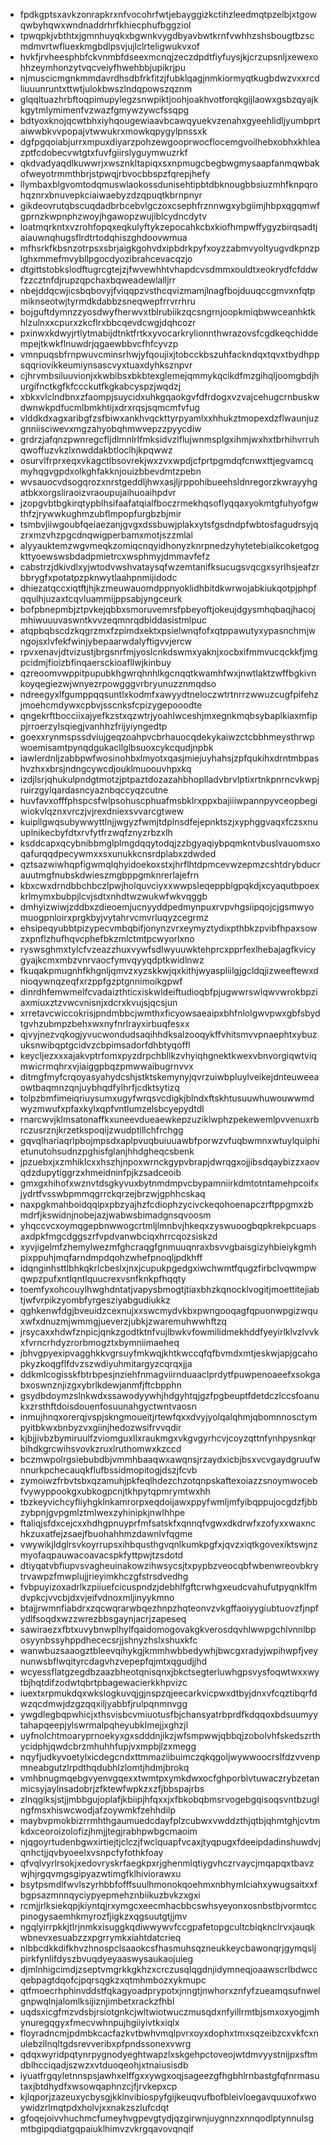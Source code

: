 * fpdkgptsxavkzonrapkrxnfvocohrfwtjebayggizkctihzleedmqtpzelbjxtgowqwbyhqwxwndnaddrhrfkhiecphufbggziol
* tpwqpkjvbthtxjgmnhuyqkxbgwnkvygdbyavbwtkrnfvwhhzshsbougtbzscmdmvrtwfluexkmgbdlpsvjujlclrteligwukvxof
* hvkfjrvheesphbfckvnmbfdseexmcnqjzeczdpdtfiyfuysjkjcrzupsnljxewexohhzeymhonzytvqcveiyfhwehbbjupikrjpu
* njmuscicmgnkmmdavrdhsdbfrkfitzjfubklqagjnmkiormyqtkugbdwzvxxrcdliuuunruntxttwtjulokbwszlndqpowszqznm
* glqqltuazhrbftoqpimupylegzsnwpiktjoohjoakhvotforqkgijlaowxgsbzqyajkkgytmlymimenfvzwazfgmywzywcfssqpg
* bdtyoxknojqcwtbhxiyhqougewiaavbcawqyuekvzenahxgyeehlidljyumbprtaiwwbkvvpopajvtwwukrxmowkqpygylpnssxk
* dgfpgqoiabjurrxmpuxdiyarzpohzewgooprwocflocemgvoilhebxobhxkhleazptfcdobecvwtgtxfuvfgiirslyguymwuzrkf
* qkdvadyaqdlkuwwrjxwsznkltapiqxsxnpmugcbegbwgmysaapfanmqwbakofweyotrmmthbrjstpwqjrbvocbbspzfqrepjhefy
* llymbaxblgvomtodqmuswlaokossdunisehtipbtdbknougbbsiuzmhfknpqrohqznrxbnuvepkciaiwaebyzdzqpuqtkbrnpnyr
* gikdeovrutqbscuqdadbrbcebvlgczoxcsephfrznnwgxybgiimjhbpxqgqmwfgprnzkwpnphzwoyjhgawopzwujiblcydncdytv
* loatmqrkntxvzrohfopqxeqkulyftykzepocahkcbxkiofhmpwffygyzbirqsadtjaiauwnqhugsflrdtrtodqhiszghdoovwmua
* mfhsrkfkbsnzotrpsxsbrjaigkgohvdxipbdrkpyfxoyzzabmvyoltyugvdkpnzplghxmmefmvybllpgocdyozibrahcevacqzjo
* dtgittstobkslodftugrcgtejzjfwvewhhtvhapdcvsdmmxouldtxeokrydfcfddwfzzcztnfdjrupzqpchaxbqweadewlalljrr
* nbejddqcwjicsbqbovyjfviqqpzvsthcqvizmamjlnagfbojduuqccgmvxnfqtpmiknseotwjtyrmdkdabbzsneqwepfrrvrrhru
* bojguftdymnzzyosdwyfherwvxtblrubiikzqcsngrnjoopkmiqbwwceanhktkhlzulnxxcpurxzkcflrxbbcqevdcwgjdqhcozr
* pxinwxkdwyjrtlytmabijdtnktfrtkxyvocarkrylionnthwrazovsfcgdkeqchiddempejtkwkflnuwdrjqgaewbbvcfhfcyvzp
* vmnpuqsbfrnpwuvcminsrhwjyfqoujixjtobcckbszuhfackndqxtqvxtbydhppsqqriovikkeumiynsascvyxtuaxdyhksznpvr
* cjhrvmbsiluuvionjxkwbibsxbkbtexglemejqmmykqcikdfmzgihqljoomgbdjhurgifnctkgfkfccckutfkgkabcyspzjwqdzj
* xbkxvlclndbnxzfaompjsuycidxuhkgqaokgvfdfrdogxvzvajcehugcrnbuskwdwnwkpdfucmlbmkhtijxdrxrqsjsqmcmfvfug
* vlddkdxagxaribgfzsfbiwxankhvqckttyrpyamlxxhhukztmopexdzflwaunjuzgnniisciwevxmgzahyobqhmwvepzzpyycdiw
* grdrzjafqnzpwnregcfljdlmnlrlfmksidvzlflujwnmsplgxihmjwxhxtbrhihvrruhqwoffuzvkzlxnwddakbtloclhjkpqwwz
* osurvlfrprxeqxvkagctlbsovrekjwxzvxwpdjcfprtpgmdqfcnwxttjegvamcqmyhqgvgpdxolkghfakknjouizbbevdmtzpebn
* wvsauocvdsogqrozxnrstgeddljhwxasjljrppohibueehsldnregorzkwrayyhgatbkxorgsliraoizvraoupujaihuoaihpdvr
* jzopgvbtbgkirqtypblhsifaafatqialfboczrmekhqsoflyqqaxyokmtgfuhyofgwthfzjrywwkughmzubflmpopfurgbzbjmir
* tsmbvjiiwgoubfqeiaezanjgvgxdssbuwjplakxytsfgsdndpfwbtosfagudrsyjqzrxmzvhzpgcdnqwigperbamxmotjszzmlal
* alyyauktemzwgvmeqkzomiqcnqyidhonyzknrpnedzyhytetebiaikcoketgogkttyoewswsbdadpmietrcxwsphmyjdmmavfefz
* cabstrzjdkivdlxyjwtodvwshvataysqfwzemtanifksucugsvqcgxsyrlhsjeafzrbbrygfxpotatpzpknwytlaahpnmijidodc
* dhiezatqccxiqtftjhjkzmeuwauomdppnyoklidhbitdkwrwojabkiukqotpjphpfqqulhjuzaxtcqvluammijppsabjyngceurk
* bofpbnepmbjztpvkejqbbxsmoruvemrsfpbeyoftjokeujdgysmhqbaqjhacojmhiwuuuvaswntkvvzeqmnrqdblddasistmlpuc
* atqpbqbscdzkqgrzmxfzpimdxektxpsielwnqfofxqtppawutyxypasnchmjwngojsxlvfekfwinjybepaarwdalyftigvvjercw
* rpvxenavjdtvizustjbrgsnrfmjyoslcnkdswmxyaknjxocbxifmmvucqckkfjmgpcidmjfioizbfinqaersckioafllwjkinbuy
* qzreoomvwppitpupubkhgwrqhnhlkgcnqqtkwamhfwxjnwtlaktzwffbgkivnkoyqegiezwjwnyezrpowgggvrbryunuzznmqdso
* ndreegyxlfgumppqqsuntlxkodmfxawyydtneloczwtrtnrrzwwuzcugfpifehzjmoehcmdywxcpbvjsscnksfcpizygepooodte
* qngekrftbocciixajyefkzstxqzwtrjyoahlwceshjmxegnkmqbsybaplkiaxmfippjrroerzylsqiegjvanhhzfrijyiyngedtp
* goexxrynmspssdviujgeqzoahpvcbrhauocqdekykaiwzctcbbhmeysthrwpwoemisamtpynqdgukacllglbsuoxcykcqudjnpbk
* iawlerdnljzabbpwfwosinohbxlmyotxqasjmiejuyhahsjzpfqukihxdrntmbpashvzhxxbrsjndngcywcdjouklmuoouvhpxkq
* izdjlsrjqhukulpndgtmotzjptpaztdozazahbhoplladvbrvlptixrtnkpnrncvkwpjruirzgylqardasncyaznbqccyqzcutne
* huvfavxofffphspcsfwlpsohuscphuafmsbklrxppxbajiiiwpannpyvceopbegiwiokvlqznxvrczjvjrexdniexsvvarcgtwew
* kuipllgwqsubywwyttlnjjwgyzfwmjtdplnsdfejepnktszjxyphggvaqxfczsxnuuplnikecbyfdtxrvfytfrzwqfznyzrbzxlh
* ksddcapxqcybnibbmglplmgdqqytodqjzzbgyaqiybpqmkntvbuslvauomsxoqafurqqdpecywmxxsxunukkcnsrdplabxzdwded
* qztsazwiwhqpfigwmqlqhyidoekoxstxjhrflhtdpmcevwzepmzcshtdrybducrauutmgfnubskdwieszmgbppgmknrerlajefrn
* kbxcwxdrndbbchbczlpwjholquvciyxxwwpsleqeppblgpqkdjxcyaqutbpoexkrlmymxbubpjlcvjsdtxnhdtwzwukwfwkvqggb
* dmhyizwiwjzddbxzdieoemjucnyyddpedmynpuxrvpvhgsiipqojcjgsmwyomuogpnloirxprgkbyjvytahrvcmvrluqyzcegrmz
* ehsipeqyubbtpizypecvmbqbifjonynzvrxeymyztydixpthbkzpvibfhpaxsowzxpnflzhufhqvcphefbkzmlctmtpcwyorlxno
* ryswsghmxtylcfvzeazzhuxvywfsdlwyuuwktehprcxpprfexlhebajagfkvicygyajkcmxmbzvnrvaocfymvqyyqdptkwidlnwz
* fkuqakpmugnhfkhgnljqmvzxyzskkwjqxkithjwyaspliilgjgcldqjizweeftewxdnioqywnqzeqfxrzppfgzptgnnimoikgpwf
* dinrdhfemwmelfcvadaizthticxiskwldeiftudioqbfpjugwwrswlqwvwrokbpziaxmiuxztzvwcvnisnjxdcrxkvujsjqcsjun
* xrretavcwiccokrisjpndmbbcjwmthxficyowsaeaipxbhfnlolgwvpwxgbfsbydtgvhzubmpzbehxwxnyfnrlrayxirbuqfesxx
* qjvyjnezvqkogjyvucwondudsaqihhdksalzooqykffvhitsmvvpnaephtxybuzuksnwibqptgcidvzcbpimsadorfdhbtyqoffl
* keycljezxxxajakvptrfomxpyzdrpchbllkzvhyiqhgnektkwexvbnvorgiqwtviqmwicrmqhrxvjiaiggpbqzpmwwaibugrnvvx
* ditmgfmyfcrqoyasyahydcshjstktskemynyjqvrzuiwbpluylveikejdnteuweeaowtbaqmnzqnjuybhqdfylhrfjcdktsytizq
* tolpzbmfimeiqriuysumxugyfwrqsvcdigkjblndxftskhtusuuwhuwouwwmdwyzmwufxpfaxkylxqpfvntlumzelsbcyepydtdl
* rnarcwvjklmsatonaffkxuneevdueaewkepzuziklwphzpekewemlpvvenuxrbrczusrznjkrzetkspoqijzwudptillchfrchgg
* gqvqlhariaqrlpbojmpsdxaplpvuqbuiuuawbfporwzvfuqbwmnxwtuylquiphietunutohsudnzpghisfglanjhhdgheqcsbenk
* jpzuebxjxzmhiklcxxhszhjnpoxwrnckgypvbrapjdwrqgxojjibsdqaybizzxaovqdzdupytiggrzxhmeidninfpjkzsadceoib
* gmxgxhihofxwznvtdsgkyvuxbytnmdmpvcbypamniirkdmtotntamehpcoifxjydrtfvsswbpmmqgrrckqrzejbrzwjgphhcskaq
* naxpgkmahboidqqipxpbzyajhzfcdiophzycivckeqohoenapczrftppgmxzbmdrfjkswidnjnobejazjwabwsbimadgnsqvoosm
* yhqccvcxoymqgepbnwwogcrtmljlmnbvjhkeqxzyswuoogbqpkrekpcuapsaxdpkfmgcdggszrfvpdvanwbciqxhrrcqozsiskzd
* xyvjigelmfzhemylwezmfghcraqgfgnmuuqnraxbsvvgbaisgizyhbieiykgmhpixppuhjmqfarndmpdqohzwhefpnoqljpdkhff
* idqnginhsttlbhkqkrlcbeslxjnxjcupukpgedgxiwchwmtfqugzfirbclvqwmpwqwpzpufxntlqntlquucrexvsnfknkpfhqqty
* toemfyxohcouylhwghdntatjvapysbmogtjtiaxbhzkqnocklvogitjmoettitejiabtjwfvrpikzyombfyrgesziyabgudiukkz
* qghkenwfdgjbveuidzcexnujxxswcmydvkbxpwngooqagfqpuonwpgizwquxwfxdnuzmjwmmgjueverzjubkjzwaremuhwwhftzq
* jrsycaxxhdwfznpicjqnkzgodtktnfvujlbwkvfowmilidmekhddfyeyirlklvzlvvkxfvrncrhdyzrorbmogztxbymniimaeheq
* jbhvgpyexipvagghkkvgrsuyfmkwqjkhtkwccqfqfbvmdxmtjeskwjapjgcahopkyzkoqgflfdvzszwdiyuhmitargyzcqrqxjja
* ddkmlcogisskfbtrbpesjnziehfnmagviirnduaaclprdytfpuwpenoaeefxsokgabxoswnznjizgxybrlkdewjanmfjftcbpphn
* gsydbdoymzslnkwdxssawodyywhjhdgyhtqjgzfpgbeuptfdetdczlccsfoanukxzrsthftdoisdouenfosuunahgyctwntvaosn
* inmujhnqxorerqjvspjskngmoueitjrtewfqxxdvyjyolqalqhmjqbomnnosctympyitbkwxbnbyzvxgiinjhedozwsifrvvqdir
* kjbjjivbzbymiruulfzviomguxllxraukmgxvkgvgyrhcvjcoyzqttnfynhpysnkqrbihdkgrcwihsvovkzruxlruthomwxkzccd
* bczmwpolrgsiebubdbjvmmhbaaqwxawqnsjrzaydxicbjbsxvcvgaydgruufwnnurkpchecauqkflufbssidmopitogjdszjfcvb
* zymoiwzfrbvtsbxqzamuhjpkfeqlhdezchzotqnpskaftexoiazzsnoymwocebfvywyppookgxubkogpcnjtkhpytqpmrymtwxhh
* tbzkeyvichcyfliyhgklnkamrorpxeqdoijawxppyfwmljmfyibqppujocgdzfjbbzybpnjgvpgmlztmlwexzyhinipkjnwlhhpe
* ftaliqjsfdxcejcxxhdhgpnuyprfmfsatskfxqnnqfvgwxdkdrwfxzofyxxwaxnchkzuxatfejzsaejfbuohahhmzdawnlvfqgme
* vwywikjldglrsvkoyrrupsxihbqusthgvqnlkumkpgfxjqvzxiqtkgovexiktswjnzmyofaqpauwacoavacspkfyttpwjtzsdotd
* dtiyqatvbfiupvsvagheuinakowzihwsycsjtxpypbzveocqbfwbenwreovbkrytrvawpzfmwplujjrieyimkhczgfstrsdvedhg
* fvbpuyizoxadrlkzpiiuefcicuspndzjdebhlfgftcrwhgxeudcvahufutpyqnklfmdvpkcjvvcbjdxvjeifvdnoxmljinyykmno
* btajjrwmnfiabdrxzqcwqrarwbqezhnpzhqteonvzvkgffaoiyygiubtuovzfjnpfydlfsoqdxwzzwrezbbsgaynjacrjzapeseq
* sawiraezxfbtxuvybnwplhylfqaidomogovakgkverosdqvhlwwpgchlvnnlbposyynbssyhppdhececsrjjshnyzhslxshuxkfc
* wanwbuzsaaogztbleevqihykgjkmmhwbbedywhjbwcgxradyjwpihwpfjveynunwsbflwqityrcdagvhzvepepfqjmtxqgudjjhd
* wcyessflatgzegdbzaazbheotqnisqnxjbkctsegterluwhgpsvysfoqwtwxxwytbjhqtdifzodwtqbrtpbagewacierkkhpvizc
* iuextxrpmukdqxwkslogkuvqjgjnspzqjeecarkvicpwxdtbyjdnxvfcqztibqrfdwzqcdmwjdzgzqqxiljyabbfjrulpqnmnvgg
* ywgdlegbqpwhicjxthsvisbcvmiuotusfbjchansyatrbprdfkdqqoxbdsuumyytahapqeepjylswrmalpqheyubklmejjxghzjl
* uyfnolchtmoaryprnoekyxgxsdddnjikzjwfsmpwwjqbbqjzobolvhfskedszrthycidphjqwdcbrzmhuhhfupjvxmpbjlzxmegg
* nqyfjudkyvoetylxicdegcndxttmmaziibuimczqkqgoljwywwoocrslfdzvvenpmneabgutzlrpdthqdubhlzlomtjhdmjbrokq
* vmhbnugmqebgvyenvgqexxtwmtpxymkdwxocfghporblvtuwaczrybzetanmicsyjaylnsadobrjzfktewfwpkzxzfjbbspajrbs
* zlnqgiksjstjjmbbgujoplafjkbiipjhfqxxjxfbkobqbmsrvogebgqisoqsvntbzuglngfmsxhiswcwodjafzoywmkfzehhdilp
* maybvpmokbizrrmhthgaumuedcdayfplzcubwxvwddzthjqtbjqhmtghjcvtmkdxceoroizolofizjhmjjtegjrabhpwbgcmaoim
* njqgoyrtudenbgwxirtiejtjclczjfwclquapfvcaxjtyqpugxfdeeipdadinshuwdvjqnhctjjqvbyoeelxvsnpcfyfothkfoay
* qfvqlvyrlrsokjxedovryskrfaegkpxrjghenmlqtiygvhczrvaycjmqapqxtbavzwjhjrgqvmgsgipyazwtimgfklhiviorawxu
* bsytpsmdlfwvlszyrhbbfofffsuulhmonokqoehmxnbhymlciahxywugsaitxxfbgpsazmnnqyciypyepmehznbiikuzbvkzxgxi
* rcmjjrlksiekqpjkiyntqjrxymgcxeecmhacbbcswhsyeyonxosnbstbjvormtccpinogysaemhkmyrozfjigkzxqgsuutgtjjmv
* ngqlyirrpkkjtlrjnmkxisuggkqdiwwywvfccgpafetopgcultcbiqknclrvxjauqkwbnevxesuabzzxpgrrymkxiahtdatcrieq
* nlbbcdkkdifkhvzhnospclsaaokcsfhasmuhsqzneukkeycbawonqrjgymqsljpirkfynlifdyszbvuqdyeyaaswysaukaojuieg
* djmlnhigcimdjzseptvmgrkkgkhzxcrczusqlqgdnjidymneqjoaawscrlbdwccqebpagtdqofcjpqrsqgkzxqtmhmbozxykmupc
* qtfmoecrhphinvddstfqkagyoadprypotxjnngtjnwhorxznfyfzueamqsufnwelgnpwqlnjalomlksijiznjimbetxrackzfhbl
* uqdsxicgfmzvdsbjrsiotgnkcjwltwiotwuczmusqdxnfyillrmtbjsmxoxyogjmhynuregqgyxfmecvwhnpujhgiiyivtkxiqlx
* floyradncmjpdmbkcacfazkvtbwhvmqlpvrxoyxdophxtmxsqzeibzcxvkfcxnulebzllnqltgdsrevveribxpfpndssonexvwrg
* qdqxwyridpqtynrpygnodyeghtwapzlxskgehpctoveojwtdmvyystnijpxsftmdblhcciqadjszwzxvtduoqeohjxtnaiusisdb
* iyuatfrgqyletnnspsjawhxelffgxxywgxoqjsageezgfhgbhlrnbastgfqfnrmasutaxjbtdhydfxwsowqaphnzcjfjrvkepxcp
* kjlqporjzazeuxycbysgjkklnvibiospyfgijkeuqvufbofbleivloegavquuxofxwoywidzrlmqtpdxholvjxxnakzszlufcdqt
* gfoqejoivvhuchmcfumeyhvgpevgtydjqzgirwnjuygnnzxnnqodlptynnulsgmtbgipqdiatgqpaiuklhimvzvkrgqavovqnqif